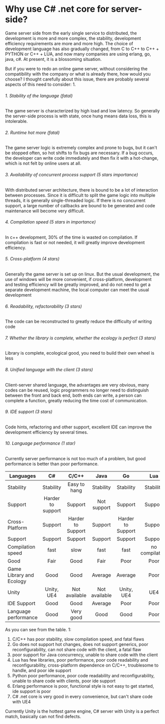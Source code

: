 # Why use C# .net core for server-side?
Game server side from the early single service to distributed, the development is more and more complex, the stability, development efficiency requirements are more and more high. The choice of development language has also gradually changed, from C to C++ to C++ + PYTHON or C++ + LUA, and now many companies are using erlang, go, java, c#. At present, it is a blossoming situation.

But if you were to redo an online game server, without considering the compatibility with the company or what is already there, how would you choose? I thought carefully about this issue, there are probably several aspects of this need to consider: 1.

###### 1. Stability of the language (fatal)
The game server is characterized by high load and low latency. So generally the server-side process is with state, once hung means data loss, this is intolerable.

###### 2. Runtime hot more (fatal)
The game server logic is extremely complex and prone to bugs, but it can't be stopped often, so hot shifts to fix bugs are necessary. If a bug occurs, the developer can write code immediately and then fix it with a hot-change, which is not felt by online users at all.

###### 3. Availability of concurrent process support (5 stars importance)
With distributed server architecture, there is bound to be a lot of interaction between processes. Since it is difficult to split the game logic into multiple threads, it is generally single-threaded logic. If there is no concurrent support, a large number of callbacks are bound to be generated and code maintenance will become very difficult.

###### 4. Compilation speed (5 stars in importance)
In c++ development, 30% of the time is wasted on compilation. If compilation is fast or not needed, it will greatly improve development efficiency.

###### 5. Cross-platform (4 stars)
Generally the game server is set up on linux. But the usual development, the use of windows will be more convenient, if cross-platform, development and testing efficiency will be greatly improved, and do not need to get a separate development machine, the local computer can meet the usual development

###### 6. Readability, refactorability (3 stars)
The code can be reconstructed to greatly reduce the difficulty of writing code

###### 7. Whether the library is complete, whether the ecology is perfect (3 stars)
Library is complete, ecological good, you need to build their own wheel is less

###### 8. Unified language with the client (3 stars)
Client-server shared language, the advantages are very obvious, many codes can be reused, logic programmers no longer need to distinguish between the front and back end, both ends can write, a person can complete a function, greatly reducing the time cost of communication.

###### 9. IDE support (3 stars)
Code hints, refactoring and other support, excellent IDE can improve the development efficiency by several times.

###### 10. Language performance (1 star)
Currently server performance is not too much of a problem, but good performance is better than poor performance.  

| Languages | C# | C/C++ | Java | Go | Lua | Python | Erlang |
| -- | :--: | :--: | :--: | :--: | :--: | :--: | :--: |
| Stability | Stability | Easy to hang | Stability | Stability | Stability | Stability | Stability | Stability | Stability
| Support | Harder to support | Support | Not support | Support | Support | Support | Support
| Cross-Platform | Support | Harder to Support | Support | Harder to Support | Support | Support | Support
| Support | Support | Support | Support | Support | Support | Support | Support | Support
| Compilation speed | fast | slow | fast | fast | no compilation | no compilation | no compilation | no compilation
| Good | Fair | Good | Fair | Poor | Poor | Poor|
| Game Library and Ecology | Good | Good | Average | Average | Poor | Good | Average|
| Unity | Unity, UE4 | Not available | Not available | Unity, UE4 | UE4 | Not available | Unity, UE4 | Not available | Unity, UE4 | Not available | Unity, UE4 | Not available
| IDE Support | Good | Good | Average | Poor | Poor | Poor|
| Language performance | Good | Very good | Good | Good | Poor | Very poor | Poor |

As you can see from the table. 1:
1. C/C++ has poor stability, slow compilation speed, and fatal flaws
2. Go does not support hot changes, does not support generics, poor reconfigurability, can not share code with the client, a fatal flaw
3. poor support for Java concurrency, unable to share code with the client
4. Lua has few libraries, poor performance, poor code readability and reconfigurability, cross-platform dependence on C/C++, troublesome to handle, and poor ide support
5. Python poor performance, poor code readability and reconfigurability, unable to share code with clients, poor ide support
6. Erlang performance is poor, functional style is not easy to get started, ide support is poor
7. C# .net core is very good in every convenience, but can't share code with UE4

Currently Unity is the hottest game engine, C# server with Unity is a perfect match, basically can not find defects.